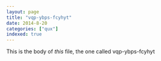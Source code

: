 ```yaml
---
layout: page
title: "vqp-ybps-fcyhyt"
date: 2014-8-20
categories: ["qux"]
indexed: true
---
```

This is the body of _this_ file, the one called vqp-ybps-fcyhyt
